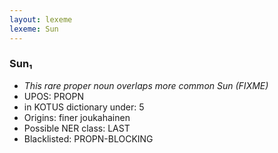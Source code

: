 ```yaml
---
layout: lexeme
lexeme: Sun
---
```


###  Sun₁

* _This rare proper noun overlaps more common *Sun* (FIXME)_
* UPOS:  PROPN
* in KOTUS dictionary under:  5
* Origins: finer joukahainen 
* Possible NER class:  LAST
* Blacklisted:  PROPN-BLOCKING

